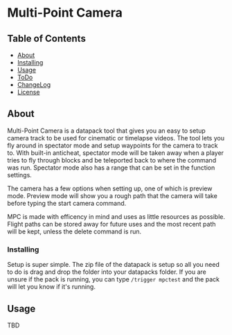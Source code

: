 # Multi-Point Camera

## Table of Contents

- [About](#about)
- [Installing](#install)
- [Usage](#usage)
- [ToDo](./TODO.md)
- [ChangeLog](./ChangeLog.md)
- [License](./LICENSE.md)

## About <a name = "about"></a>

Multi-Point Camera is a datapack tool that gives you an easy to setup camera track to be used for cinematic or timelapse videos. The tool lets you fly around in spectator mode and setup waypoints for the camera to track to. With built-in anticheat, spectator mode will be taken away when a player tries to fly through blocks and be teleported back to where the command was run. Spectator mode also has a range that can be set in the function settings.

The camera has a few options when setting up, one of which is preview mode. Preview mode will show you a rough path that the camera will take before typing the start camera command.

MPC is made with efficency in mind and uses as little resources as possible. Flight paths can be stored away for future uses and the most recent path will be kept, unless the delete command is run.

### Installing <a name = "install"></a>

Setup is super simple. The zip file of the datapack is setup so all you need to do is drag and drop the folder into your datapacks folder. If you are unsure if the pack is running, you can type `/trigger mpctest` and the pack will let you know if it's running.

## Usage <a name = "usage"></a>

TBD
